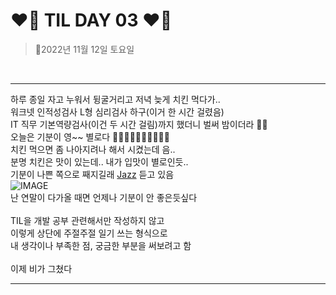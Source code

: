 # __❤️‍🔥 TIL DAY 03 ❤️‍🔥__

> 📆2022년 11월 12일 토요일

<br>

---

하루 종일 자고 누워서 뒹굴거리고 저녁 늦게 치킨 먹다가.. <br>
워크넷 인적성검사 L형 심리검사 하구(이거 한 시간 걸렸음) <br>
IT 직무 기본역량검사(이건 두 시간 걸림)까지 했더니 벌써 밤이더라 😮‍💨 <br>
오늘은 기분이 영~~ 별로다 👎🏻👎🏻👎🏻👎🏻👎🏻 <br>
치킨 먹으면 좀 나아지려나 해서 시켰는데 음.. <br>
분명 치킨은 맛이 있는데.. 내가 입맛이 별로인듯.. <br>
기분이 나쁜 쪽으로 째지길래
 [Jazz](https://youtu.be/Vsw-ujh9I3c?t=4359)
 듣고 있음
<br>
![IMAGE](https://postfiles.pstatic.net/MjAyMjAyMTNfNzYg/MDAxNjQ0NzUwMjk0NjYx.A5iInWbjoVqF3JuB7cjCqN6Migm9zZilYy8Fr00QYRgg.BNvbc4Oj0IsJk8U1JCYSblE-6ppJG0rf6vuARD8rsL4g.GIF.shinygirl822/SmartSelect%EF%BC%BF20220213%EF%BC%8D200334%EF%BC%BFYouTube.gif?type=w773)
<br>
난 연말이 다가올 때면 언제나 기분이 안 좋은듯싶다 <br>
<br>
TIL을 개발 공부 관련해서만 작성하지 않고 <br>
이렇게 상단에 주절주절 일기 쓰는 형식으로 <br>
내 생각이나 부족한 점, 궁금한 부분을 써보려고 함 <br>
<br>
이제 비가 그쳤다 <br>

---

<br>

<!-- bye -->
